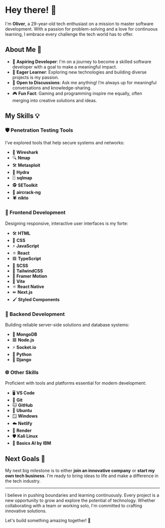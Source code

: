 # Hey there! 👋  
I'm **Oliver**, a 29-year-old tech enthusiast on a mission to master software development. With a passion for problem-solving and a love for continuous learning, I embrace every challenge the tech world has to offer.

## About Me 🚀  
- 🔭 **Aspiring Developer**: I'm on a journey to become a skilled software developer with a goal to make a meaningful impact.  
- 🌱 **Eager Learner**: Exploring new technologies and building diverse projects is my passion.  
- 💬 **Open to Discussions**: Ask me anything! I’m always up for meaningful conversations and knowledge-sharing.  
- 🎮 **Fun Fact**: Gaming and programming inspire me equally, often merging into creative solutions and ideas.

## My Skills 💡  

### 🛡️ Penetration Testing Tools  
I’ve explored tools that help secure systems and networks:  
- 🧪 **Wireshark**  
- 🔍 **Nmap**  
- 🛠️ **Metasploit**  
- 🐉 **Hydra**  
- 🗄️ **sqlmap**  
- 🕵️ **SEToolkit**  
- 📶 **aircrack-ng**  
- 🕷️ **nikto**  

### 🎨 Frontend Development  
Designing responsive, interactive user interfaces is my forte:  
- 🛠️ **HTML**  
- 🎨 **CSS**  
- ⚡ **JavaScript**  
- ⚛️ **React**  
- 🟦 **TypeScript**  
- 🎀 **SCSS**  
- 🌊 **TailwindCSS**  
- 🎥 **Framer Motion**  
- 🚀 **Vite**  
- ⚛️ **React Native**  
- ⏩ **Next.js**  
- 🖌️ **Styled Components**  

### 🔧 Backend Development  
Building reliable server-side solutions and database systems:  
- 🍃 **MongoDB**  
- 🟩 **Node.js**  
- ⚡ **Socket.io**  
- 🐍 **Python**  
- 🌱 **Django**  

### 🌐 Other Skills  
Proficient with tools and platforms essential for modern development:  
- 🖥️ **VS Code**  
- 🐙 **Git**  
- 🐱 **GitHub**  
- 🐧 **Ubuntu**  
- 🪟 **Windows**  
- ☁️ **Netlify**  
- 📡 **Render**  
- 🛡️ **Kali Linux**  
- 🤖 **Basics AI by IBM**  

## Next Goals 🎯  
My next big milestone is to either **join an innovative company** or **start my own tech business**. I'm ready to bring ideas to life and make a difference in the tech industry.  

---

I believe in pushing boundaries and learning continuously. Every project is a new opportunity to grow and explore the potential of technology. Whether collaborating with a team or working solo, I'm committed to crafting innovative solutions.  

Let's build something amazing together! 🌟
